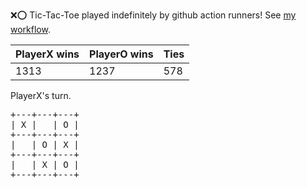 :x::o: Tic-Tac-Toe played indefinitely by github action runners! See [my workflow](.github/workflows/play.yaml).

|PlayerX wins|PlayerO wins|Ties|
|-|-|-|
|1313|1237|578|

PlayerX's turn.

<pre>
+---+---+---+
| X |   | O |
+---+---+---+
|   | O | X |
+---+---+---+
|   | X | O |
+---+---+---+
</pre>